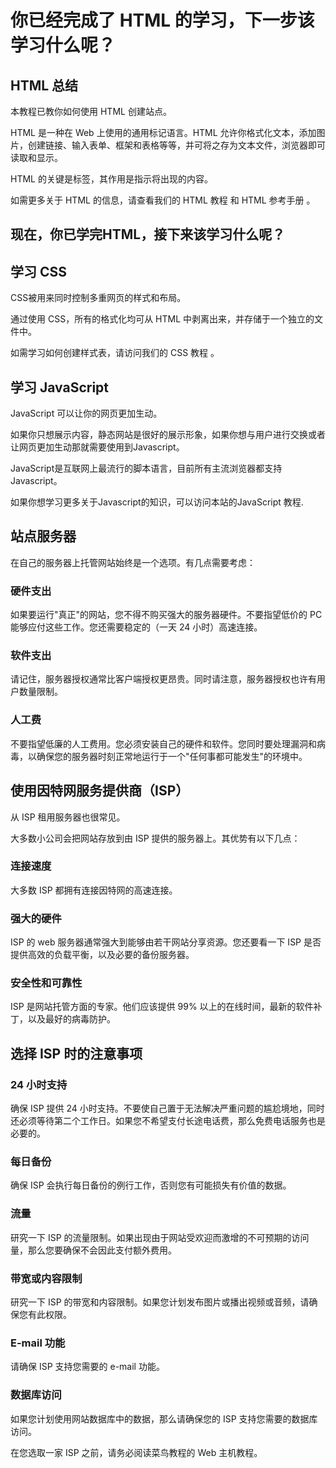 # 你已经完成了 HTML 的学习，下一步该学习什么呢？

## HTML 总结

本教程已教你如何使用 HTML 创建站点。

HTML 是一种在 Web 上使用的通用标记语言。HTML 允许你格式化文本，添加图片，创建链接、输入表单、框架和表格等等，并可将之存为文本文件，浏览器即可读取和显示。

HTML 的关键是标签，其作用是指示将出现的内容。

如需更多关于 HTML 的信息，请查看我们的 HTML 教程 和 HTML 参考手册 。

## 现在，你已学完HTML，接下来该学习什么呢？

## 学习 CSS

CSS被用来同时控制多重网页的样式和布局。

通过使用 CSS，所有的格式化均可从 HTML 中剥离出来，并存储于一个独立的文件中。

如需学习如何创建样式表，请访问我们的 CSS 教程 。

## 学习 JavaScript

JavaScript 可以让你的网页更加生动。

如果你只想展示内容，静态网站是很好的展示形象，如果你想与用户进行交换或者让网页更加生动那就需要使用到Javascript。

JavaScript是互联网上最流行的脚本语言，目前所有主流浏览器都支持Javascript。

如果你想学习更多关于Javascript的知识，可以访问本站的JavaScript 教程.

## 站点服务器

在自己的服务器上托管网站始终是一个选项。有几点需要考虑：

### 硬件支出

如果要运行"真正"的网站，您不得不购买强大的服务器硬件。不要指望低价的 PC 能够应付这些工作。您还需要稳定的（一天 24 小时）高速连接。

### 软件支出

请记住，服务器授权通常比客户端授权更昂贵。同时请注意，服务器授权也许有用户数量限制。

### 人工费

不要指望低廉的人工费用。您必须安装自己的硬件和软件。您同时要处理漏洞和病毒，以确保您的服务器时刻正常地运行于一个"任何事都可能发生"的环境中。

## 使用因特网服务提供商（ISP）

从 ISP 租用服务器也很常见。

大多数小公司会把网站存放到由 ISP 提供的服务器上。其优势有以下几点：

### 连接速度

大多数 ISP 都拥有连接因特网的高速连接。

### 强大的硬件

ISP 的 web 服务器通常强大到能够由若干网站分享资源。您还要看一下 ISP 是否提供高效的负载平衡，以及必要的备份服务器。

### 安全性和可靠性

ISP 是网站托管方面的专家。他们应该提供 99% 以上的在线时间，最新的软件补丁，以及最好的病毒防护。

## 选择 ISP 时的注意事项
### 24 小时支持
确保 ISP 提供 24 小时支持。不要使自己置于无法解决严重问题的尴尬境地，同时还必须等待第二个工作日。如果您不希望支付长途电话费，那么免费电话服务也是必要的。

### 每日备份
确保 ISP 会执行每日备份的例行工作，否则您有可能损失有价值的数据。

### 流量
研究一下 ISP 的流量限制。如果出现由于网站受欢迎而激增的不可预期的访问量，那么您要确保不会因此支付额外费用。

### 带宽或内容限制
研究一下 ISP 的带宽和内容限制。如果您计划发布图片或播出视频或音频，请确保您有此权限。

### E-mail 功能
请确保 ISP 支持您需要的 e-mail 功能。

### 数据库访问
如果您计划使用网站数据库中的数据，那么请确保您的 ISP 支持您需要的数据库访问。

在您选取一家 ISP 之前，请务必阅读菜鸟教程的 Web 主机教程。